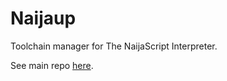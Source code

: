 # Naijaup

Toolchain manager for The NaijaScript Interpreter.

See main repo [here](https://github.com/xosnrdev/naijascript).
